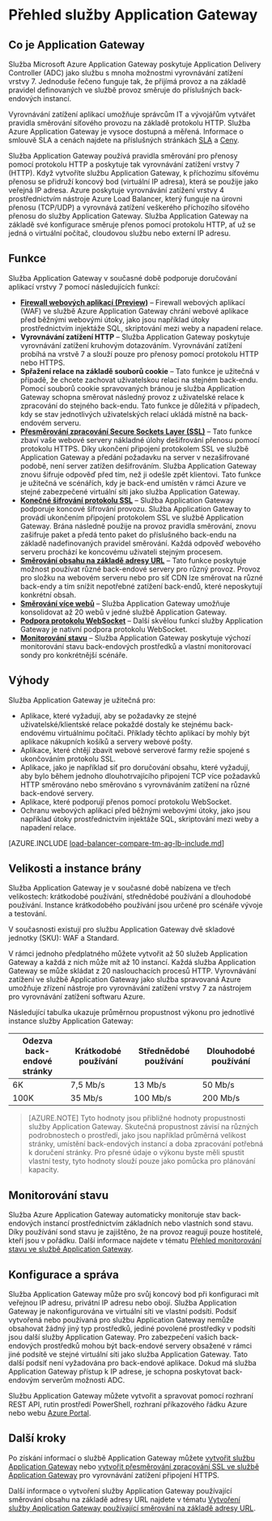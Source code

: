 <properties
   pageTitle="Seznámení se službou Application Gateway | Microsoft Azure"
   description="Tato stránka poskytuje přehled služby Application Gateway pro vyrovnávání zatížení vrstvy 7, včetně velikostí bran, vyrovnávání zatížení HTTP, spřažení relace na základě souborů cookie a přesměrování zpracování SSL."
   documentationCenter="na"
   services="application-gateway"
   authors="georgewallace"
   manager="carmonm"
   editor="tysonn"/>
<tags
   ms.service="application-gateway"
   ms.devlang="na"
   ms.topic="hero-article"
   ms.tgt_pltfrm="na"
   ms.workload="infrastructure-services"
   ms.date="09/26/2016"
   ms.author="gwallace"/>


# <a name="application-gateway-overview"></a>Přehled služby Application Gateway

## <a name="what-is-application-gateway"></a>Co je Application Gateway

Služba Microsoft Azure Application Gateway poskytuje Application Delivery Controller (ADC) jako službu s mnoha možnostmi vyrovnávání zatížení vrstvy 7. Jednoduše řečeno funguje tak, že přijímá provoz a na základě pravidel definovaných ve službě provoz směruje do příslušných back-endových instancí.

Vyrovnávání zatížení aplikací umožňuje správcům IT a vývojářům vytvářet pravidla směrování síťového provozu na základě protokolu HTTP.  Služba Azure Application Gateway je vysoce dostupná a měřená. Informace o smlouvě SLA a cenách najdete na příslušných stránkách [SLA](https://azure.microsoft.com/support/legal/sla/) a [Ceny](https://azure.microsoft.com/pricing/details/application-gateway/).

Služba Application Gateway používá pravidla směrování pro přenosy pomocí protokolu HTTP a poskytuje tak vyrovnávání zatížení vrstvy 7 (HTTP). Když vytvoříte službu Application Gateway, k příchozímu síťovému přenosu se přidruží koncový bod (virtuální IP adresa), která se použije jako veřejná IP adresa. Azure poskytuje vyrovnávání zatížení vrstvy 4 prostřednictvím nástroje Azure Load Balancer, který funguje na úrovni přenosu (TCP/UDP) a vyrovnává zatížení veškerého příchozího síťového přenosu do služby Application Gateway. Služba Application Gateway na základě své konfigurace směruje přenos pomocí protokolu HTTP, ať už se jedná o virtuální počítač, cloudovou službu nebo externí IP adresu.

## <a name="features"></a>Funkce

Služba Application Gateway v současné době podporuje doručování aplikací vrstvy 7 pomocí následujících funkcí:

- **[Firewall webových aplikací (Preview)](application-gateway-webapplicationfirewall-overview.md)** – Firewall webových aplikací (WAF) ve službě Azure Application Gateway chrání webové aplikace před běžnými webovými útoky, jako jsou například útoky prostřednictvím injektáže SQL, skriptování mezi weby a napadení relace.
- **Vyrovnávání zatížení HTTP** – Služba Application Gateway poskytuje vyrovnávání zatížení kruhovým dotazováním. Vyrovnávání zatížení probíhá na vrstvě 7 a slouží pouze pro přenosy pomocí protokolu HTTP nebo HTTPS.
- **Spřažení relace na základě souborů cookie** – Tato funkce je užitečná v případě, že chcete zachovat uživatelskou relaci na stejném back-endu. Pomocí souborů cookie spravovaných bránou je služba Application Gateway schopna směrovat následný provoz z uživatelské relace k zpracování do stejného back-endu. Tato funkce je důležitá v případech, kdy se stav jednotlivých uživatelských relací ukládá místně na back-endovém serveru.
- **[Přesměrování zpracování Secure Sockets Layer (SSL)](application-gateway-ssl-arm.md)** – Tato funkce zbaví vaše webové servery nákladné úlohy dešifrování přenosu pomocí protokolu HTTPS. Díky ukončení připojení protokolem SSL ve službě Application Gateway a předání požadavku na server v nezašifrované podobě, není server zatížen dešifrováním.  Služba Application Gateway znovu šifruje odpověď před tím, než ji odešle zpět klientovi. Tato funkce je užitečná ve scénářích, kdy je back-end umístěn v rámci Azure ve stejné zabezpečené virtuální síti jako služba Application Gateway.
- **[Konečné šifrování protokolu SSL](application-gateway-backend-ssl.md)** – Služba Application Gateway podporuje koncové šifrování provozu. Služba Application Gateway to provádí ukončením připojení protokolem SSL ve službě Application Gateway. Brána následně použije na provoz pravidla směrování, znovu zašifruje paket a předá tento paket do příslušného back-endu na základě nadefinovaných pravidel směrování. Každá odpověď webového serveru prochází ke koncovému uživateli stejným procesem.
- **[Směrování obsahu na základě adresy URL](application-gateway-url-route-overview.md)** – Tato funkce poskytuje možnost používat různé back-endové servery pro různý provoz. Provoz pro složku na webovém serveru nebo pro síť CDN lze směrovat na různé back-endy a tím snížit nepotřebné zatížení back-endů, které neposkytují konkrétní obsah.
- **[Směrování více webů](application-gateway-multi-site-overview.md)** – Služba Application Gateway umožňuje konsolidovat až 20 webů v jedné službě Application Gateway.
- **[Podpora protokolu WebSocket](application-gateway-websocket.md)** – Další skvělou funkcí služby Application Gateway je nativní podpora protokolu WebSocket.
- **[Monitorování stavu](application-gateway-probe-overview.md)** – Služba Application Gateway poskytuje výchozí monitorování stavu back-endových prostředků a vlastní monitorovací sondy pro konkrétnější scénáře.

## <a name="benefits"></a>Výhody

Služba Application Gateway je užitečná pro:

- Aplikace, které vyžadují, aby se požadavky ze stejné uživatelské/klientské relace pokaždé dostaly ke stejnému back-endovému virtuálnímu počítači. Příklady těchto aplikací by mohly být aplikace nákupních košíků a servery webové pošty.
- Aplikace, které chtějí zbavit webové serverové farmy režie spojené s ukončováním protokolu SSL.
- Aplikace, jako je například síť pro doručování obsahu, které vyžadují, aby bylo během jednoho dlouhotrvajícího připojení TCP více požadavků HTTP směrováno nebo směrováno s vyrovnáváním zatížení na různé back-endové servery.
- Aplikace, které podporují přenos pomocí protokolu WebSocket.
- Ochranu webových aplikací před běžnými webovými útoky, jako jsou například útoky prostřednictvím injektáže SQL, skriptování mezi weby a napadení relace.

[AZURE.INCLUDE [load-balancer-compare-tm-ag-lb-include.md](../../includes/load-balancer-compare-tm-ag-lb-include.md)]

## <a name="gateway-sizes-and-instances"></a>Velikosti a instance brány

Služba Application Gateway je v současné době nabízena ve třech velikostech: krátkodobé používání, střednědobé používání a dlouhodobé používání. Instance krátkodobého používání jsou určené pro scénáře vývoje a testování.

V současnosti existují pro službu Application Gateway dvě skladové jednotky (SKU): WAF a Standard.

V rámci jednoho předplatného můžete vytvořit až 50 služeb Application Gateway a každá z nich může mít až 10 instancí. Každá služba Application Gateway se může skládat z 20 naslouchacích procesů HTTP. Vyrovnávání zatížení ve službě Application Gateway jako služba spravovaná Azure umožňuje zřízení nástroje pro vyrovnávání zatížení vrstvy 7 za nástrojem pro vyrovnávání zatížení softwaru Azure.

Následující tabulka ukazuje průměrnou propustnost výkonu pro jednotlivé instance služby Application Gateway:

| Odezva back-endové stránky | Krátkodobé používání | Střednědobé používání | Dlouhodobé používání|
|---|---|---|---|
| 6K | 7,5 Mb/s | 13 Mb/s | 50 Mb/s |
|100K | 35 Mb/s | 100 Mb/s| 200 Mb/s |

>[AZURE.NOTE] Tyto hodnoty jsou přibližné hodnoty propustnosti služby Application Gateway. Skutečná propustnost závisí na různých podrobnostech o prostředí, jako jsou například průměrná velikost stránky, umístění back-endových instancí a doba zpracování potřebná k doručení stránky. Pro přesné údaje o výkonu byste měli spustit vlastní testy, tyto hodnoty slouží pouze jako pomůcka pro plánování kapacity.

## <a name="health-monitoring"></a>Monitorování stavu

Služba Azure Application Gateway automaticky monitoruje stav back-endových instancí prostřednictvím základních nebo vlastních sond stavu. Díky používání sond stavu je zajištěno, že na provoz reagují pouze hostitelé, kteří jsou v pořádku. Další informace najdete v tématu [Přehled monitorování stavu ve službě Application Gateway](application-gateway-probe-overview.md).

## <a name="configuring-and-managing"></a>Konfigurace a správa

Služba Application Gateway může pro svůj koncový bod při konfiguraci mít veřejnou IP adresu, privátní IP adresu nebo obojí. Služba Application Gateway je nakonfigurována ve virtuální síti ve vlastní podsíti. Podsíť vytvořená nebo používaná pro službu Application Gateway nemůže obsahovat žádný jiný typ prostředků, jediné povolené prostředky v podsíti jsou další služby Application Gateway. Pro zabezpečení vašich back-endových prostředků mohou být back-endové servery obsažené v rámci jiné podsítě ve stejné virtuální síti jako služba Application Gateway. Tato další podsíť není vyžadována pro back-endové aplikace. Dokud má služba Application Gateway přístup k IP adrese, je schopna poskytovat back-endovým serverům možnosti ADC.

Službu Application Gateway můžete vytvořit a spravovat pomocí rozhraní REST API, rutin prostředí PowerShell, rozhraní příkazového řádku Azure nebo webu [Azure Portal](https://portal.azure.com/).

## <a name="next-steps"></a>Další kroky

Po získání informací o službě Application Gateway můžete [vytvořit službu Application Gateway](application-gateway-create-gateway-portal.md) nebo [vytvořit přesměrování zpracování SSL ve službě Application Gateway](application-gateway-ssl-arm.md) pro vyrovnávání zatížení připojení HTTPS.

Další informace o vytvoření služby Application Gateway používající směrování obsahu na základě adresy URL najdete v tématu [Vytvoření služby Application Gateway používající směrování na základě adresy URL](application-gateway-create-url-route-arm-ps.md).




<!--HONumber=Oct16_HO3-->


